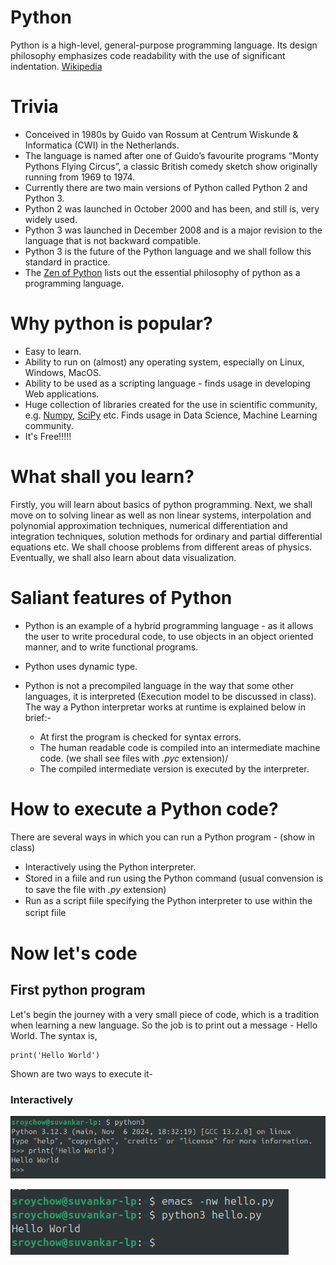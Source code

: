 # Python

Python is a high-level, general-purpose programming language. Its design philosophy emphasizes code readability with the use of significant indentation. [Wikipedia](https://en.wikipedia.org/wiki/Python_(programming_language))

# Trivia

*  Conceived in 1980s by Guido van Rossum at Centrum Wiskunde & Informatica (CWI) in the Netherlands.
*  The language is named after one of Guido’s favourite programs “Monty Pythons Flying Circus”, a classic British comedy sketch show originally running from 1969 to 1974.
* Currently there are two main versions of Python called Python 2 and Python 3.
* Python 2 was launched in October 2000 and has been, and still is, very widely used.
* Python 3 was launched in December 2008 and is a major revision to the language that is not backward compatible.
* Python 3 is the future of the Python language and we shall follow this standard in practice.
* The [Zen of Python](https://en.wikipedia.org/wiki/Zen_of_Python) lists out the essential philosophy of python as a programming language.

# Why python is popular?

* Easy to learn.
* Ability to run on (almost) any operating system, especially on Linux, Windows, MacOS.
* Ability to be used as a scripting language - finds usage in developing Web applications.
* Huge collection of libraries created for the use in scientific community, e.g. [Numpy](https://numpy.org/), [SciPy](https://scipy.org/) etc. Finds usage in Data Science, Machine Learning community.
* It's Free!!!!!

# What shall you learn?

Firstly, you will learn about basics of python programming. Next, we shall move on to solving linear as well as non linear systems, interpolation and polynomial approximation techniques, numerical differentiation and integration techniques, solution methods for ordinary and partial differential equations etc. We shall choose problems from different areas of physics. Eventually, we shall also learn about data visualization.

# Saliant features of Python

* Python is an example of a hybrid programming language - as it allows the user to write procedural code, to use objects in an object oriented manner, and to write functional programs.

* Python uses dynamic type.

* Python is not a precompiled language in the way that some other languages, it is interpreted (Execution model to be discussed in class). The way a Python interpretar works at runtime is explained below in brief:-
  * At first the program is checked for syntax errors.
  * The human readable code is compiled into an intermediate machine code. (we shall see files with _.pyc_ extension)/
  * The compiled intermediate version is executed by the interpreter.

# How to execute a Python code?

There are several ways in which you can run a Python program - (show in class)
* Interactively using the Python interpreter.
* Stored in a ﬁile and run using the Python command (usual convension is to save the file with _.py_ extension)
* Run as a script ﬁile specifying the Python interpreter to use within the script ﬁile

# Now let's code

## First python program

Let's begin the journey with a very small piece of code, which is a tradition when learning a new language. So the job is to print out a message - Hello World. The syntax is, 

```
print('Hello World')
```

Shown are two ways to execute it-

### Interactively

![Running interactively](https://github.com/sroychow/numericalmethods/blob/main/images/helloWorld1.png)

![Running via script](images/helloWorld2.png)



